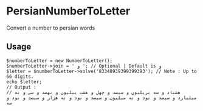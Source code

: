 # PersianNumberToLetter
Convert a number to persian words

## Usage 

    $numberToLetter = new NumberToLetter();
    $numberToLetter->join = ' و '; // Optional | Default is و 
    $letter = $numberToLetter->solve('83348939399399393'); // Note : Up to 66 digits.
    echo $letter;
    // Output : 
    // هشتاد و سه تریلیون و سیصد و چهل و هشت بیلیون و نهصد و سی و نه میلیارد و سیصد و نود و نه میلیون و سیصد و نود و نه هزار و سیصد و نود و سه  
